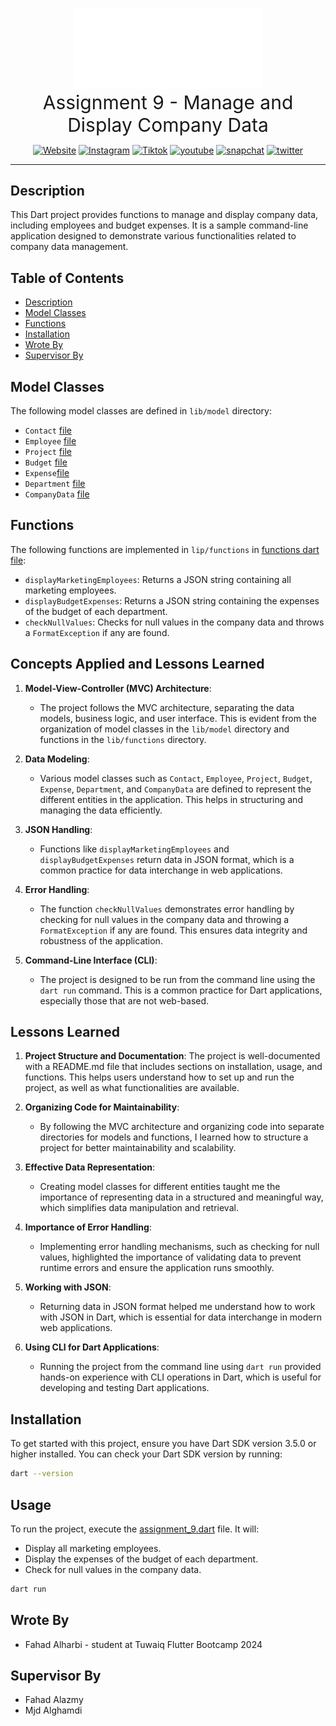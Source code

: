 <p align="center">
   <img src="./assets/logo-h-white.png" alt="Tuwaiq" width="300"/>
<br/>
   <span style="font-size:30px">Assignment 9 - Manage and Display Company Data</span>
</p>

<p align="center">
   <a href="https://tuwaiq.edu.sa/"><img src="https://img.shields.io/badge/website-000000?style=for-the-badge&logo=About.me&logoColor=white" alt="Website"></a>
   <a href="https://tuwaiq.edu.sa/"><img src="https://img.shields.io/badge/Instagram-E4405F?style=for-the-badge&logo=instagram&logoColor=white" alt="Instagram"></a>
   <a href="https://tuwaiq.edu.sa/"><img src="https://img.shields.io/badge/TikTok-000000?style=for-the-badge&logo=tiktok&logoColor=white" alt="Tiktok"></a>
   <a href="https://tuwaiq.edu.sa/"><img src="https://img.shields.io/badge/YouTube-FF0000?style=for-the-badge&logo=youtube&logoColor=white" alt="youtube"></a>
   <a href="https://tuwaiq.edu.sa/"><img src="https://img.shields.io/badge/Snapchat-FFFC00?style=for-the-badge&logo=snapchat&logoColor=white" alt="snapchat"></a>
   <a href="https://tuwaiq.edu.sa/"><img src="https://img.shields.io/badge/Twitter-1DA1F2?style=for-the-badge&logo=twitter&logoColor=white" alt="twitter"></a>
</p>
<hr/>


## Description

This Dart project provides functions to manage and display company data, including employees and budget expenses. It is a sample command-line application designed to demonstrate various functionalities related to company data management.


## Table of Contents

- [Description](#description)
- [Model Classes](#model-classes)
- [Functions](#functions)
- [Installation](#installation)
- [Wrote By](#wrote-by)
- [Supervisor By](#supervisor-by)

## Model Classes

The following model classes are defined in `lib/model` directory:
- `Contact` [file](lib%2Fmodel%2Fcontact.dart)
- `Employee` [file](lib%2Fmodel%2Femployee.dart)
- `Project` [file](lib%2Fmodel%2Fproject.dart)
- `Budget` [file](lib%2Fmodel%2Fbudget.dart)
- `Expense`[file](lib%2Fmodel%2Fexpense.dart)
- `Department` [file](lib%2Fmodel%2Fdepartment.dart)
- `CompanyData` [file](lib%2Fmodel%2Fcompany_data.dart)

## Functions

The following functions are implemented in `lip/functions` in [functions dart file](lib%2Ffunctions):
- `displayMarketingEmployees`: Returns a JSON string containing all marketing employees.
- `displayBudgetExpenses`: Returns a JSON string containing the expenses of the budget of each department.
- `checkNullValues`: Checks for null values in the company data and throws a `FormatException` if any are found.


## Concepts Applied and Lessons Learned

1. **Model-View-Controller (MVC) Architecture**:
    - The project follows the MVC architecture, separating the data models, business logic, and user interface. This is evident from the organization of model classes in the `lib/model` directory and functions in the `lib/functions` directory.

2. **Data Modeling**:
    - Various model classes such as `Contact`, `Employee`, `Project`, `Budget`, `Expense`, `Department`, and `CompanyData` are defined to represent the different entities in the application. This helps in structuring and managing the data efficiently.

3. **JSON Handling**:
    - Functions like `displayMarketingEmployees` and `displayBudgetExpenses` return data in JSON format, which is a common practice for data interchange in web applications.

4. **Error Handling**:
    - The function `checkNullValues` demonstrates error handling by checking for null values in the company data and throwing a `FormatException` if any are found. This ensures data integrity and robustness of the application.

5. **Command-Line Interface (CLI)**:
    - The project is designed to be run from the command line using the `dart run` command. This is a common practice for Dart applications, especially those that are not web-based.


## Lessons Learned

1. **Project Structure and Documentation**:
   The project is well-documented with a README.md file that includes sections on installation, usage, and functions. This helps users understand how to set up and run the project, as well as what functionalities are available.

2. **Organizing Code for Maintainability**:
    - By following the MVC architecture and organizing code into separate directories for models and functions, I learned how to structure a project for better maintainability and scalability.

3. **Effective Data Representation**:
    - Creating model classes for different entities taught me the importance of representing data in a structured and meaningful way, which simplifies data manipulation and retrieval.

4. **Importance of Error Handling**:
    - Implementing error handling mechanisms, such as checking for null values, highlighted the importance of validating data to prevent runtime errors and ensure the application runs smoothly.

5. **Working with JSON**:
    - Returning data in JSON format helped me understand how to work with JSON in Dart, which is essential for data interchange in modern web applications.

6. **Using CLI for Dart Applications**:
    - Running the project from the command line using `dart run` provided hands-on experience with CLI operations in Dart, which is useful for developing and testing Dart applications.


## Installation

To get started with this project, ensure you have Dart SDK version 3.5.0 or higher installed. You can check your Dart SDK version by running:

```sh
dart --version
```

## Usage
To run the project, execute the [assignment_9.dart](bin%2Fassignment_9.dart) file. It will:
- Display all marketing employees.
- Display the expenses of the budget of each department.
- Check for null values in the company data.
```sh
dart run
```

## Wrote By
- Fahad Alharbi - student at Tuwaiq Flutter Bootcamp 2024

## Supervisor By
- Fahad Alazmy
- Mjd Alghamdi